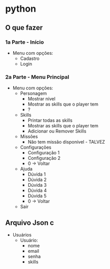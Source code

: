 # python

## O que fazer

### 1a Parte - Início 
- Menu com opções:
    - Cadastro
    - Login

### 2a Parte - Menu Principal
- Menu com opções:
    - Personagem
        - Mostrar nível
        - Mostrar as skills que o player tem
        - ?
    - Skills
        - Printar todas as skills
        - Mostrar as skills que o player tem
        - Adicionar ou Remover Skills
    - Missões
        - Não tem missão disponível - TALVEZ
    - Configurações
        - Configuração 1
        - Configuração 2
        - 0 -> Voltar
    - Ajuda 
        - Dúvida 1
        - Dúvida 2
        - Dúvida 3
        - Dúvida 4
        - Dúvida 5
        - 0 -> Voltar
    - Sair

## Arquivo Json c
- Usuários
    - Usuário:  
        - nome
        - email
        - senha
        - skills



